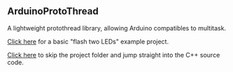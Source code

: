 ArduinoProtoThread
------------------

A lightweight protothread library, allowing Arduino compatibles to multitask.

[Click here](https://github.com/gregkrsak/ArduinoProtoThread/tree/master/examples/TwoAsyncFlashingLEDs) for a basic "flash two LEDs" example project.

[Click here](https://github.com/gregkrsak/ArduinoProtoThread/blob/master/examples/TwoAsyncFlashingLEDs/TwoAsyncFlashingLEDs.ino) to skip the project folder and jump straight into the C++ source code.
